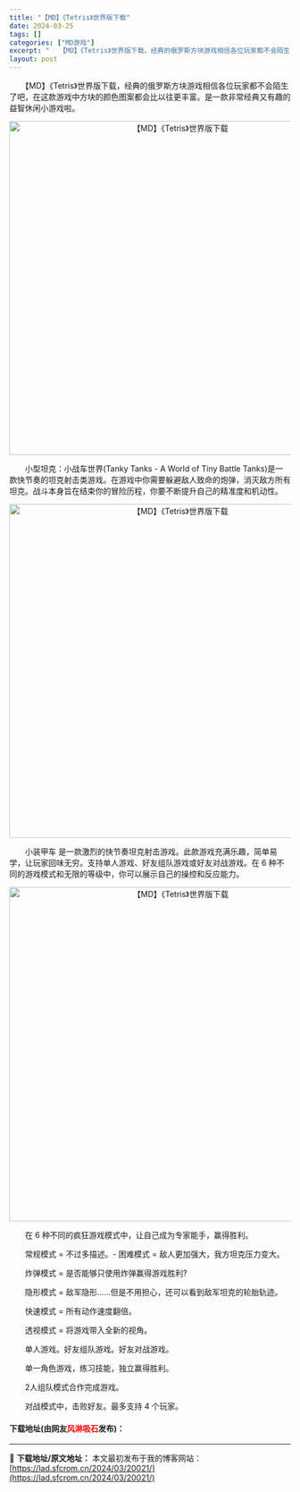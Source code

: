 ```yaml
---
title: "【MD】《Tetris》世界版下载"
date: 2024-03-25
tags: []
categories: ["MD游戏"]
excerpt: "　　【MD】《Tetris》世界版下载，经典的俄罗斯方块游戏相信各位玩家都不会陌生了吧，在这款游戏中方块的颜色图案都会比以往更丰富。是一款非常经典又有趣的益智休闲小游戏啦。 　　小型坦克：小战车世界(Tanky Tanks - A World of Tiny Battle Tanks)是一款快节奏的&hellip;"
layout: post
---
```


 <p>　　【MD】《Tetris》世界版下载，经典的俄罗斯方块游戏相信各位玩家都不会陌生了吧，在这款游戏中方块的颜色图案都会比以往更丰富。是一款非常经典又有趣的益智休闲小游戏啦。</p> <p align="center"><img align="" border="0" src="https://lad.sfcrom.cn/wp-content/uploads/2024/03/20240325_660114deb9147.png" width="597" alt="【MD】《Tetris》世界版下载" /></p> <p>　　小型坦克：小战车世界(Tanky Tanks - A World of Tiny Battle Tanks)是一款快节奏的坦克射击类游戏。在游戏中你需要躲避敌人致命的炮弹，消灭敌方所有坦克。战斗本身旨在结束你的冒险历程，你要不断提升自己的精准度和机动性。</p> <p align="center"><img align="" border="0" src="https://lad.sfcrom.cn/wp-content/uploads/2024/03/20240325_660114dfc59da.png" width="597" alt="【MD】《Tetris》世界版下载" /></p> <p>　　小装甲车 是一款激烈的快节奏坦克射击游戏。此款游戏充满乐趣，简单易学，让玩家回味无穷。支持单人游戏、好友组队游戏或好友对战游戏。在 6 种不同的游戏模式和无限的等级中，你可以展示自己的操控和反应能力。</p> <p align="center"><img align="" border="0" src="https://lad.sfcrom.cn/wp-content/uploads/2024/03/20240325_660114e0e6a89.png" width="598" alt="【MD】《Tetris》世界版下载" /></p> <p>　　在 6 种不同的疯狂游戏模式中，让自己成为专家能手，赢得胜利。</p> <p>　　常规模式 = 不过多描述。- 困难模式 = 敌人更加强大，我方坦克压力变大。</p> <p>　　炸弹模式 = 是否能够只使用炸弹赢得游戏胜利?</p> <p>　　隐形模式 = 敌军隐形&hellip;&hellip;但是不用担心，还可以看到敌军坦克的轮胎轨迹。</p> <p>　　快速模式 = 所有动作速度翻倍。</p> <p>　　透视模式 = 将游戏带入全新的视角。</p> <p>　　单人游戏。好友组队游戏。好友对战游戏。</p> <p>　　单一角色游戏，练习技能，独立赢得胜利。</p> <p>　　2人组队模式合作完成游戏。</p> <p>　　对战模式中，击败好友。最多支持 4 个玩家。</p> <p><h4>下载地址(由网友<font color="red">风淋吸石</font>发布)：</h4></p> 

---
📖 **下载地址/原文地址：** 本文最初发布于我的博客网站：[https://lad.sfcrom.cn/2024/03/20021/](https://lad.sfcrom.cn/2024/03/20021/)
